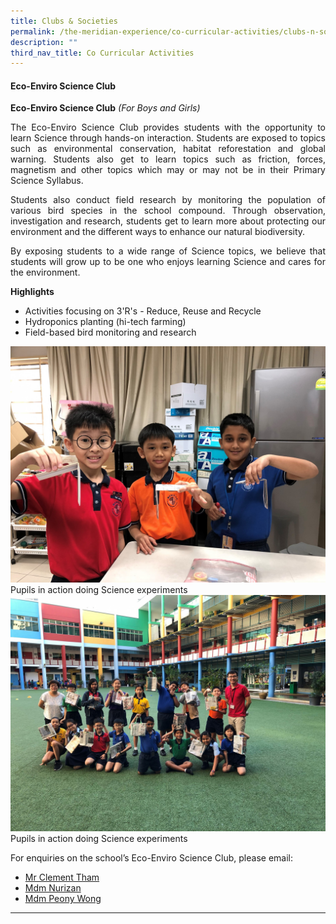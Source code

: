 ```yaml
---
title: Clubs & Societies
permalink: /the-meridian-experience/co-curricular-activities/clubs-n-societies/
description: ""
third_nav_title: Co Curricular Activities
---
```

#### Eco-Enviro Science Club

**Eco-Enviro Science Club** _(For Boys and Girls)_

<p align = "justify">The Eco-Enviro Science Club provides students with the opportunity to learn Science through hands-on interaction. Students are exposed to topics such as environmental conservation, habitat reforestation and global warning. Students also get to learn topics such as friction, forces, magnetism and other topics which may or may not be in their Primary Science Syllabus.</p>

<p align = "justify">Students also conduct field research by monitoring the population of various bird species in the school compound. Through observation, investigation and research, students get to learn more about protecting our environment and the different ways to enhance our natural biodiversity.</p>

<p align = "justify">By exposing students to a wide range of Science topics, we believe that students will grow up to be one who enjoys learning Science and cares for the environment.</p>

**Highlights**

*   Activities focusing on 3'R's - Reduce, Reuse and Recycle
*   Hydroponics planting (hi-tech farming)  
*   Field-based bird monitoring and research

<img src="/images/The%20Meridian%20Experience/Co%20Curricular%20Activities/Clubs%20&%20Societies/Eco%20Enviro%20Science%20Club/Eco%201.jpg" style="float:center;">
<br>
Pupils in action doing Science experiments

<img src="/images/The%20Meridian%20Experience/Co%20Curricular%20Activities/Clubs%20&%20Societies/Eco%20Enviro%20Science%20Club/Eco%202.jpg" style="float:center;">
<br>
Pupils in action doing Science experiments

For enquiries on the school’s Eco-Enviro Science Club, please email:<br>
* <a href="mailto:tham_jian_wen_clement@moe.edu.sg">Mr Clement Tham</a>
* <a href="mailto:nurizan_abdul_wahab@moe.edu.sg">Mdm Nurizan</a>
*  <a href="mailto:wong_mau_tan_peony@moe.edu.sg">Mdm Peony Wong</a>
<hr>